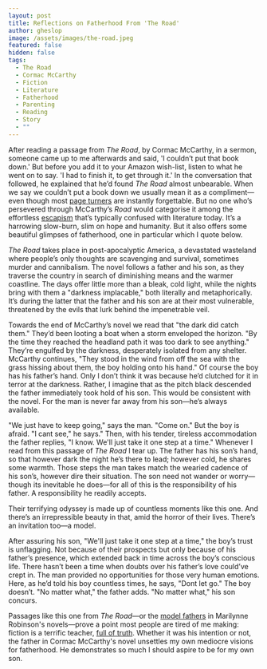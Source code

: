 ```yaml
---
layout: post
title: Reflections on Fatherhood From 'The Road'
author: gheslop
image: /assets/images/the-road.jpeg
featured: false
hidden: false
tags:
  - The Road
  - Cormac McCarthy
  - Fiction
  - Literature
  - Fatherhood
  - Parenting
  - Reading
  - Story
  - ""
---
```

After reading a passage from *The Road*, by Cormac McCarthy, in a sermon, someone came up to me afterwards and said, 'I couldn’t put that book down.' But before you add it to your Amazon wish-list, listen to what he went on to say. 'I had to finish it, to get through it.' In the conversation that followed, he explained that he’d found *The Road* almost unbearable. When we say we couldn’t put a book down we usually mean it as a compliment—even though most [page turners](https://rekindle.co.za/content/2022-12-12-best-books-2022) are instantly forgettable. But no one who’s persevered through McCarthy’s *Road* would categorise it among the effortless [escapism](https://rekindle.co.za/content/2023-12-06-escapism-literature) that’s typically confused with literature today. It’s a harrowing slow-burn, slim on hope and humanity. But it also offers some beautiful glimpses of fatherhood, one in particular which I quote below.

*The Road* takes place in post-apocalyptic America, a devastated wasteland where people’s only thoughts are scavenging and survival, sometimes murder and cannibalism. The novel follows a father and his son, as they traverse the country in search of diminishing means and the warmer coastline. The days offer little more than a bleak, cold light, while the nights bring with them a "darkness implacable," both literally and metaphorically. It’s during the latter that the father and his son are at their most vulnerable, threatened by the evils that lurk behind the impenetrable veil.

Towards the end of McCarthy’s novel we read that "the dark did catch them." They’d been looting a boat when a storm enveloped the horizon. "By the time they reached the headland path it was too dark to see anything." They’re engulfed by the darkness, desperately isolated from any shelter. McCarthy continues, "They stood in the wind from off the sea with the grass hissing about them, the boy holding onto his hand." Of course the boy has his father’s hand. Only I don’t think it was because he’d clutched for it in terror at the darkness. Rather, I imagine that as the pitch black descended the father immediately took hold of his son. This would be consistent with the novel. For the man is never far away from his son—he’s always available.

"We just have to keep going," says the man. "Come on." But the boy is afraid. "I cant see," he says." Then, with his tender, tireless accommodation the father replies, "I know. We'll just take it one step at a time." Whenever I read from this passage of *The Road* I tear up. The father has his son’s hand, so that however dark the night he’s there to lead; however cold, he shares some warmth. Those steps the man takes match the wearied cadence of his son’s, however dire their situation. The son need not wander or worry—though its inevitable he does—for all of this is the responsibility of his father. A responsibility he readily accepts.

Their terrifying odyssey is made up of countless moments like this one. And there’s an irrepressible beauty in that, amid the horror of their lives. There’s an invitation too—a model.

After assuring his son, "We'll just take it one step at a time," the boy’s trust is unflagging. Not because of their prospects but only because of his father’s presence, which extended back in time across the boy’s conscious life. There hasn’t been a time when doubts over his father’s love could’ve crept in. The man provided no opportunities for those very human emotions. Here, as he’d told his boy countless times, he says, "Dont let go." The boy doesn’t. "No matter what," the father adds. "No matter what," his son concurs.

Passages like this one from *The Road*—or the [model fathers](https://rekindle.co.za/content/2023-03-08-marilynne-robinson-model-fathers) in Marilynne Robinson's novels—prove a point most people are tired of me making: fiction is a terrific teacher, [full of truth](https://rekindle.co.za/content/2022-06-09-reading-fiction). Whether it was his intention or not, the father in Cormac McCarthy's novel unsettles my own mediocre visions for fatherhood. He demonstrates so much I should aspire to be for my own son.